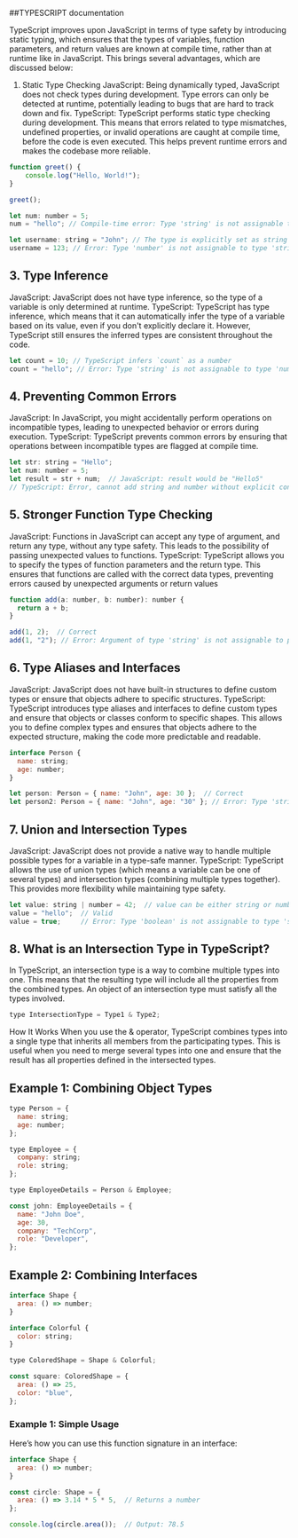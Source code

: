 ##TYPESCRIPT documentation

TypeScript improves upon JavaScript in terms of type safety by introducing static typing, which ensures that the types of variables, function parameters, and return values are known at compile time, rather than at runtime like in JavaScript. This brings several advantages, which are discussed below:

1. Static Type Checking
JavaScript: Being dynamically typed, JavaScript does not check types during development. Type errors can only be detected at runtime, potentially leading to bugs that are hard to track down and fix.
TypeScript: TypeScript performs static type checking during development. This means that errors related to type mismatches, undefined properties, or invalid operations are caught at compile time, before the code is even executed. This helps prevent runtime errors and makes the codebase more reliable.


```javascript
function greet() {
    console.log("Hello, World!");
}

greet();

```
```javascript
let num: number = 5;
num = "hello"; // Compile-time error: Type 'string' is not assignable to type 'number'
```
```javascript
let username: string = "John"; // The type is explicitly set as string
username = 123; // Error: Type 'number' is not assignable to type 'string'
```
## 3. Type Inference

JavaScript: JavaScript does not have type inference, so the type of a variable is only determined at runtime.
TypeScript: TypeScript has type inference, which means that it can automatically infer the type of a variable based on its value, even if you don't explicitly declare it. However, TypeScript still ensures the inferred types are consistent throughout the code.

```javascript
let count = 10; // TypeScript infers `count` as a number
count = "hello"; // Error: Type 'string' is not assignable to type 'number'
```
## 4. Preventing Common Errors
JavaScript: In JavaScript, you might accidentally perform operations on incompatible types, leading to unexpected behavior or errors during execution.
TypeScript: TypeScript prevents common errors by ensuring that operations between incompatible types are flagged at compile time.
```javascript
let str: string = "Hello";
let num: number = 5;
let result = str + num;  // JavaScript: result would be "Hello5"
// TypeScript: Error, cannot add string and number without explicit conversion.
```

## 5. Stronger Function Type Checking 

JavaScript: Functions in JavaScript can accept any type of argument, and return any type, without any type safety. This leads to the possibility of passing unexpected values to functions.
TypeScript: TypeScript allows you to specify the types of function parameters and the return type. This ensures that functions are called with the correct data types, preventing errors caused by unexpected arguments or return values        

```javascript
function add(a: number, b: number): number {
  return a + b;
}

add(1, 2);  // Correct
add(1, "2"); // Error: Argument of type 'string' is not assignable to parameter of type 'number'
```
## 6. Type Aliases and Interfaces
JavaScript: JavaScript does not have built-in structures to define custom types or ensure that objects adhere to specific structures.
TypeScript: TypeScript introduces type aliases and interfaces to define custom types and ensure that objects or classes conform to specific shapes. This allows you to define complex types and ensures that objects adhere to the expected structure, making the code more predictable and readable.

```javascript
interface Person {
  name: string;
  age: number;
}

let person: Person = { name: "John", age: 30 };  // Correct
let person2: Person = { name: "John", age: "30" }; // Error: Type 'string' is not assignable to type 'number'
```

## 7. Union and Intersection Types
JavaScript: JavaScript does not provide a native way to handle multiple possible types for a variable in a type-safe manner.
TypeScript: TypeScript allows the use of union types (which means a variable can be one of several types) and intersection types (combining multiple types together). This provides more flexibility while maintaining type safety.

```javascript
let value: string | number = 42;  // value can be either string or number
value = "hello";  // Valid
value = true;     // Error: Type 'boolean' is not assignable to type 'string | number'
```
## 8. What is an Intersection Type in TypeScript?
In TypeScript, an intersection type is a way to combine multiple types into one. This means that the resulting type will include all the properties from the combined types. An object of an intersection type must satisfy all the types involved.

```javascript
type IntersectionType = Type1 & Type2;
```
How It Works
When you use the & operator, TypeScript combines types into a single type that inherits all members from the participating types. This is useful when you need to merge several types into one and ensure that the result has all properties defined in the intersected types.

## Example 1: Combining Object Types
```javascript
type Person = {
  name: string;
  age: number;
};

type Employee = {
  company: string;
  role: string;
};

type EmployeeDetails = Person & Employee;

const john: EmployeeDetails = {
  name: "John Doe",
  age: 30,
  company: "TechCorp",
  role: "Developer",
};
```
## Example 2: Combining Interfaces

```javascript
interface Shape {
  area: () => number;
}

interface Colorful {
  color: string;
}

type ColoredShape = Shape & Colorful;

const square: ColoredShape = {
  area: () => 25,
  color: "blue",
};
```
### Example 1: Simple Usage
Here’s how you can use this function signature in an interface:
```javascript
interface Shape {
  area: () => number;
}

const circle: Shape = {
  area: () => 3.14 * 5 * 5,  // Returns a number
};

console.log(circle.area());  // Output: 78.5
```